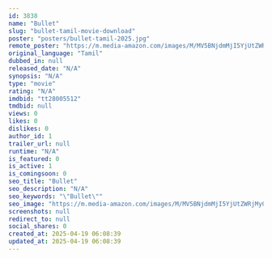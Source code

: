 ```yaml
---
id: 3838
name: "Bullet"
slug: "bullet-tamil-movie-download"
poster: "posters/bullet-tamil-2025.jpg"
remote_poster: "https://m.media-amazon.com/images/M/MV5BNjdmMjI5YjUtZWRjMy00MmE3LWEzZGEtYjFlZjQxMjE3ODU5XkEyXkFqcGc@._V1_SX300.jpg"
original_language: "Tamil"
dubbed_in: null
released_date: "N/A"
synopsis: "N/A"
type: "movie"
rating: "N/A"
imdbid: "tt28005512"
tmdbid: null
views: 0
likes: 0
dislikes: 0
author_id: 1
trailer_url: null
runtime: "N/A"
is_featured: 0
is_active: 1
is_comingsoon: 0
seo_title: "Bullet"
seo_description: "N/A"
seo_keywords: "\"Bullet\""
seo_image: "https://m.media-amazon.com/images/M/MV5BNjdmMjI5YjUtZWRjMy00MmE3LWEzZGEtYjFlZjQxMjE3ODU5XkEyXkFqcGc@._V1_SX300.jpg"
screenshots: null
redirect_to: null
social_shares: 0
created_at: 2025-04-19 06:08:39
updated_at: 2025-04-19 06:08:39
---
```


